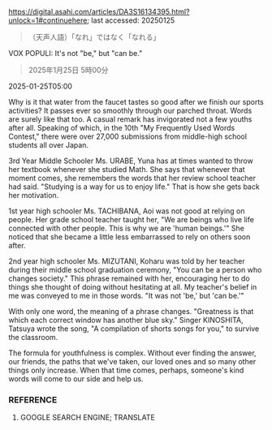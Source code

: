 https://digital.asahi.com/articles/DA3S16134395.html?unlock=1#continuehere; last accessed: 20250125

> （天声人語）「なれ」ではなく「なれる」

VOX POPULI: It's not "be," but "can be."

> 2025年1月25日 5時00分

2025-01-25T05:00

Why is it that water from the faucet tastes so good after we finish our sports activities? It passes ever so smoothly through our parched throat. Words are surely like that too. A casual remark has invigorated not a few youths after all. Speaking of which, in the 10th "My Frequently Used Words Contest," there were over 27,000 submissions from middle-high school students all over Japan.

3rd Year Middle Schooler Ms. URABE, Yuna has at times wanted to throw her textbook whenever she studied Math. She says that whenever that moment comes, she remembers the words that her review school teacher had said. "Studying is a way for us to enjoy life." That is how she gets back her motivation.

1st year high schooler Ms. TACHIBANA, Aoi was not good at relying on people. Her grade school teacher taught her, "We are beings who live life connected with other people. This is why we are 'human beings.'" She noticed that she became a little less embarrassed to rely on others soon after.

2nd year high schooler Ms. MIZUTANI, Koharu was told by her teacher during their middle school graduation ceremony, "You can be a person who changes society." This phrase remained with her, encouraging her to do things she thought of doing without hesitating at all. My teacher's belief in me was conveyed to me in those words. "It was not 'be,' but 'can be.'"

With only one word, the meaning of a phrase changes. "Greatness is that which each correct window has another blue sky." Singer KINOSHITA, Tatsuya wrote the song, "A compilation of shorts songs for you," to survive the classroom.

The formula for youthfulness is complex. Without ever finding the answer, our friends, the paths that we've taken, our loved ones and so many other things only increase. When that time comes, perhaps, someone's kind words will come to our side and help us.

### REFERENCE

1) GOOGLE SEARCH ENGINE; TRANSLATE
